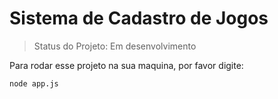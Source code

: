 # Sistema de Cadastro de Jogos

> Status do Projeto: Em desenvolvimento

Para rodar esse projeto na sua maquina, por favor digite:

```
node app.js
```
